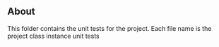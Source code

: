 ## About

This folder contains the unit tests for the project.
Each file name is the project class instance unit tests
